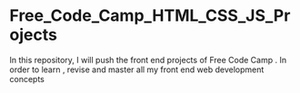 # Free_Code_Camp_HTML_CSS_JS_Projects
In this repository, I will push the front end projects of Free Code Camp . In order to learn , revise and master all my front end web development concepts
